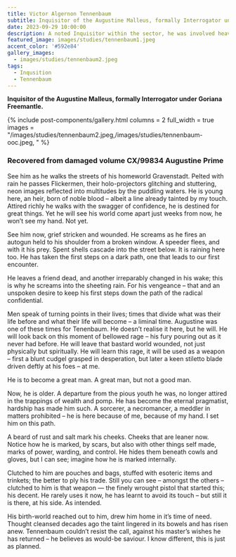 ```yaml
---
title: Victor Algernon Tennenbaum
subtitle: Inquisitor of the Augustine Malleus, formally Interrogator under Goriana Freemantle.
date: 2023-09-29 10:00:00
description: A noted Inquisitor within the sector, he was involved heavily in the pacification of the Walking Plague on Augustine Prime. Since this action rumours persist of his association with the more radical elements of the Augustine Malleus.
featured_image: images/studies/tennenbaum1.jpeg
accent_color: '#592e84'
gallery_images:
  - images/studies/tennenbaum2.jpeg
tags:
  - Inqusition
  - Tennenbaum
---
```


**Inquisitor of the Augustine Malleus, formally Interrogator under Goriana Freemantle.**

{% include post-components/gallery.html
	columns = 2
	full_width = true
	images = "/images/studies/tennenbaum2.jpeg,/images/studies/tennenbaum-ooc.jpeg,
	"
%}

### Recovered from damaged volume CX/99834 Augustine Prime 
See him as he walks the streets of his homeworld Gravenstadt. Pelted with rain he passes Flickermen, their holo-projectors glitching and stuttering, neon images reflected into multitudes by the puddling waters. He is young here, an heir, born of noble blood – albeit a line already tainted by my touch. Attired richly he walks with the swagger of confidence, he is destined for great things. Yet he will see his world come apart just weeks from now, he won’t see my hand. Not yet.

See him now, grief stricken and wounded. He screams as he fires an autogun held to his shoulder from a broken window. A speeder flees, and with it his prey. Spent shells cascade into the street below. It is raining here too. He has taken the first steps on a dark path, one that leads to our first encounter.

He leaves a friend dead, and another irreparably changed in his wake; this is why he screams into the sheeting rain. For his vengeance – that and an unspoken desire to keep his first steps down the path of the radical confidential.

Men speak of turning points in their lives; times that divide what was their life before and what their life will become – a liminal time. Augustine was one of these times for Tenenbaum. He doesn’t realise it here, but he will. He will look back on this moment of bellowed rage – his fury pouring out as it never had before. He will leave that bastard world wounded, not just physically but spiritually. He will learn this rage, it will be used as a weapon – first a blunt cudgel grasped in desperation, but later a keen stiletto blade driven deftly at his foes – at me.

He is to become a great man. A great man, but not a good man.

Now, he is older. A departure from the pious youth he was, no longer attired in the trappings of wealth and pomp. He has become the eternal pragmatist, hardship has made him such. A sorcerer, a necromancer, a meddler in matters prohibited – he is here because of me, because of my hand. I set him on this path.

A beard of rust and salt mark his cheeks. Cheeks that are leaner now. Notice how he is marked, by scars, but also with other things self made, marks of power, warding, and control. He hides them beneath cowls and gloves, but I can see; imagine how he is marked internally.

Clutched to him are pouches and bags, stuffed with esoteric items and trinkets; the better to ply his trade. Still you can see – amongst the others – clutched to him is that weapon — the finely wrought pistol that started this; his decent. He rarely uses it now, he has learnt to avoid its touch – but still it is there, at his side. As intended.

His birth-world reached out to him, drew him home in it’s time of need. Thought cleansed decades ago the taint lingered in its bowels and has risen anew. Tennenbaum couldn’t resist the call, against his master’s wishes he has returned – he believes as would-be saviour. I know different, this is just as planned.